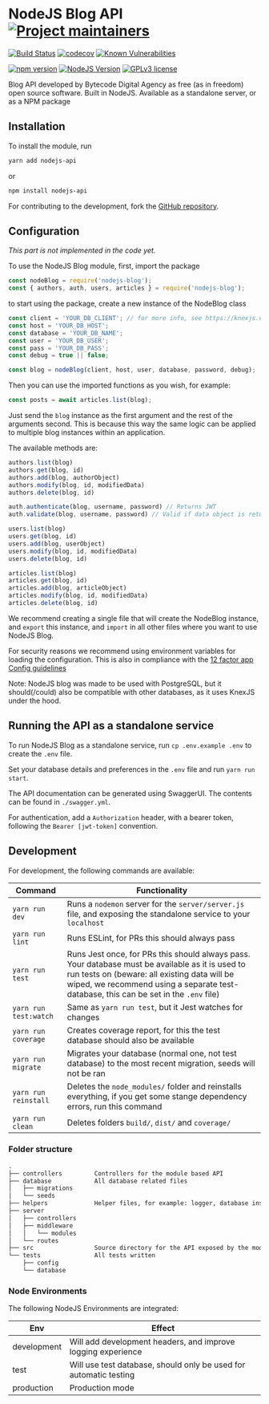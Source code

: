 # NodeJS Blog API [![Project maintainers](https://img.shields.io/badge/Project%20maintained%20by-Bytecode%20Digital%20Agency-brightgreen.svg)](https://bytecode.nl)

[![Build Status](https://travis-ci.org/lucianonooijen/NodeJS-Blog.svg?branch=master)](https://travis-ci.org/lucianonooijen/NodeJS-Blog)
[![codecov](https://codecov.io/gh/lucianonooijen/NodeJS-Blog/branch/master/graph/badge.svg)](https://codecov.io/gh/lucianonooijen/NodeJS-Blog)
[![Known Vulnerabilities](https://snyk.io/test/github/lucianonooijen/NodeJS-Blog/badge.svg?targetFile=package.json)](https://snyk.io/test/github/lucianonooijen/NodeJS-Blog?targetFile=package.json)

[![npm version](https://badge.fury.io/js/nodejs-blog.svg)](https://badge.fury.io/js/nodejs-blog)
[![NodeJS Version](https://img.shields.io/badge/Node%20Version-%3E%3D%20v8.0.0-green.svg)](https://img.shields.io/badge/Node%20Version-%3E%3D%20v8.0.0-green.svg)
[![GPLv3 license](https://img.shields.io/badge/License-GPLv3-blue.svg)](http://perso.crans.org/besson/LICENSE.html)

Blog API developed by Bytecode Digital Agency as free (as in freedom) open source software. Built in NodeJS. Available as a standalone server, or as a NPM package

## Installation

To install the module, run

```sh
yarn add nodejs-api
```

or

```sh
npm install nodejs-api
```

For contributing to the development, fork the [GitHub repository](https://github.com/lucianonooijen/NodeJS-Blog).

## Configuration

*This part is not implemented in the code yet.*

To use the NodeJS Blog module, first, import the package

```js
const nodeBlog = require('nodejs-blog');
const { authors, auth, users, articles } = require('nodejs-blog');
```

to start using the package, create a new instance of the NodeBlog class

```js
const client = 'YOUR_DB_CLIENT'; // for more info, see https://knexjs.org/
const host = 'YOUR_DB_HOST';
const database = 'YOUR_DB_NAME';
const user = 'YOUR_DB_USER';
const pass = 'YOUR_DB_PASS';
const debug = true || false;

const blog = nodeBlog(client, host, user, database, password, debug);
```

Then you can use the imported functions as you wish, for example:

```js
const posts = await articles.list(blog);
```

Just send the `blog` instance as the first argument and the rest of the arguments second. This is because this way the same logic can be applied to multiple blog instances within an application.

The available methods are:

```js
authors.list(blog)
authors.get(blog, id)
authors.add(blog, authorObject)
authors.modify(blog, id, modifiedData)
authors.delete(blog, id)

auth.authenticate(blog, username, password) // Returns JWT
auth.validate(blog, username, password) // Valid if data object is returned

users.list(blog)
users.get(blog, id)
users.add(blog, userObject)
users.modify(blog, id, modifiedData)
users.delete(blog, id)

articles.list(blog)
articles.get(blog, id)
articles.add(blog, articleObject)
articles.modify(blog, id, modifiedData)
articles.delete(blog, id)
```

We recommend creating a single file that will create the NodeBlog instance, and `export` this instance, and `import` in all other files where you want to use NodeJS Blog.

For security reasons we recommend using environment variables for loading the configuration. This is also in compliance with the [12 factor app Config guidelines](https://12factor.net/config)

Note: NodeJS blog was made to be used with PostgreSQL, but it should(/could) also be compatible with other databases, as it uses KnexJS under the hood.

## Running the API as a standalone service

To run NodeJS Blog as a standalone service, run `cp .env.example .env` to create the `.env` file.

Set your database details and preferences in the `.env` file and run `yarn run start`.

The API documentation can be generated using SwaggerUI. The contents can be found in `./swagger.yml`.

For authentication, add a `Authorization` header, with a bearer token, following the `Bearer [jwt-token]` convention.

## Development

For development, the following commands are available:

| Command | Functionality |
| - | - |
| `yarn run dev` | Runs a `nodemon` server for the `server/server.js` file, and exposing the standalone service to your `localhost` |
| `yarn run lint` | Runs ESLint, for PRs this should always pass |
| `yarn run test` | Runs Jest once, for PRs this should always pass. Your database must be available as it is used to run tests on (beware: all existing data will be wiped, we recommend using a separate test-database, this can be set in the `.env` file) |
| `yarn run test:watch` | Same as `yarn run test`, but it Jest watches for changes |
| `yarn run coverage` | Creates coverage report, for this the test database should also be available |
| `yarn run migrate` | Migrates your database (normal one, not test database) to the most recent migration, seeds will not be ran |
| `yarn run reinstall` | Deletes the `node_modules/` folder and reinstalls everything, if you get some stange dependency errors, run this command |
| `yarn run clean` | Deletes folders `build/`, `dist/` and `coverage/` |

### Folder structure

```md
.
├── controllers         Controllers for the module based API
├── database            All database related files
│   ├── migrations
│   └── seeds
├── helpers             Helper files, for example: logger, database instance
├── server
│   ├── controllers
│   ├── middleware
│   │   └── modules
│   └── routes
├── src                 Source directory for the API exposed by the module
└── tests               All tests written
    ├── config
    └── database
```

### Node Environments

The following NodeJS Environments are integrated:

| Env | Effect |
| --- | ------ |
| development | Will add development headers, and improve logging experience |
| test | Will use test database, should only be used for automatic testing |
| production | Production mode |
